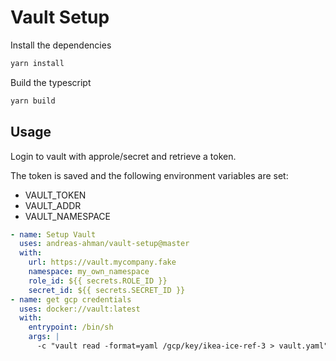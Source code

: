 # Vault Setup

Install the dependencies

```bash
yarn install
```

Build the typescript

```bash
yarn build
```

## Usage

Login to vault with approle/secret and retrieve a token.

The token is saved and the following environment variables are set:
* VAULT_TOKEN
* VAULT_ADDR 
* VAULT_NAMESPACE

```yaml
- name: Setup Vault
  uses: andreas-ahman/vault-setup@master
  with:
    url: https://vault.mycompany.fake
    namespace: my_own_namespace
    role_id: ${{ secrets.ROLE_ID }}
    secret_id: ${{ secrets.SECRET_ID }}
- name: get gcp credentials
  uses: docker://vault:latest
  with:
    entrypoint: /bin/sh
    args: |
      -c "vault read -format=yaml /gcp/key/ikea-ice-ref-3 > vault.yaml"
```
